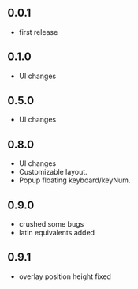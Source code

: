 ## 0.0.1

* first release

## 0.1.0

* UI changes

## 0.5.0

* UI changes

## 0.8.0

* UI changes
* Customizable layout.
* Popup floating keyboard/keyNum.

## 0.9.0

* crushed some bugs
* latin equivalents added

## 0.9.1

* overlay position height fixed
